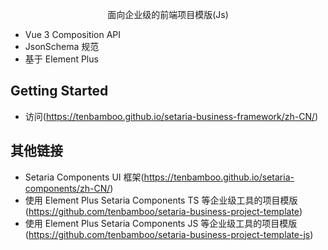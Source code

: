  <p align="center">面向企业级的前端项目模版(Js)</p>

- Vue 3 Composition API
- JsonSchema 规范
- 基于 Element Plus

## Getting Started

- 访问(https://tenbamboo.github.io/setaria-business-framework/zh-CN/)

## 其他链接

- Setaria Components UI 框架(https://tenbamboo.github.io/setaria-components/zh-CN/)
- 使用 Element Plus Setaria Components TS 等企业级工具的项目模版(https://github.com/tenbamboo/setaria-business-project-template)
- 使用 Element Plus Setaria Components JS 等企业级工具的项目模版(https://github.com/tenbamboo/setaria-business-project-template-js)
